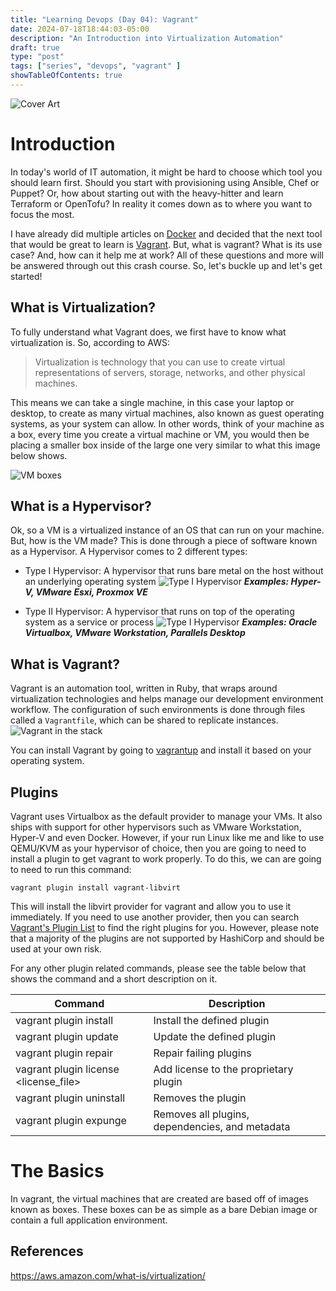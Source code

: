 ```yaml
---
title: "Learning Devops (Day 04): Vagrant"
date: 2024-07-18T18:44:03-05:00
description: "An Introduction into Virtualization Automation"
draft: true
type: "post"
tags: ["series", "devops", "vagrant" ]
showTableOfContents: true
---
```


![Cover Art](/images/posts/series/learning-devops/day-04/cover.png)

# Introduction

In today's world of IT automation, it might be hard to choose which tool you should learn first. Should you start with provisioning using Ansible, Chef or Puppet? Or, how about starting out with the heavy-hitter and learn Terraform or OpenTofu? In reality it comes down as to where you want to focus the most. 

I have already did multiple articles on [Docker](/tags/docker) and decided that the next tool that would be great to learn is [Vagrant](https://www.vagrantup.com/). But, what is vagrant? What is its use case? And, how can it help me at work? All of these questions and more will be answered through out this crash course. So, let's buckle up and let's get started!

## What is Virtualization?

To fully understand what Vagrant does, we first have to know what virtualization is. So, according to AWS:
> Virtualization is technology that you can use to create virtual representations of servers, storage, networks, and other physical machines.

This means we can take a single machine, in this case your laptop or desktop, to create as many virtual machines, also known as guest operating systems, as your system can allow. In other words, think of your machine as a box, every time you create a virtual machine or VM, you would then be placing a smaller box inside of the large one very similar to what this image below shows. 


![VM boxes](/images/posts/series/learning-devops/day-04/image-01.png)

## What is a Hypervisor?

Ok, so a VM is a virtualized instance of an OS that can run on your machine. But, how is the VM made? This is done through a piece of software known as a Hypervisor. A Hypervisor comes to 2 different types:
- Type I Hypervisor: A hypervisor that runs bare metal on the host without an underlying operating system
![Type I Hypervisor](/images/posts/series/learning-devops/day-04/image-02.png)
***Examples: Hyper-V, VMware Esxi, Proxmox VE***

- Type II Hypervisor: A hypervisor that runs on top of the operating system as a service or process 
![Type I Hypervisor](/images/posts/series/learning-devops/day-04/image-03.png)
***Examples: Oracle Virtualbox, VMware Workstation, Parallels Desktop***


## What is Vagrant?

Vagrant is an automation tool, written in Ruby, that wraps around virtualization technologies and helps manage our development environment workflow. The configuration of such environments is done through files called a `Vagrantfile`, which can be shared to replicate instances. 
![Vagrant in the stack](/images/posts/series/learning-devops/day-04/image-04.png)

You can install Vagrant by going to [vagrantup](https://developer.hashicorp.com/vagrant/install) and install it based on your operating system.

## Plugins

Vagrant uses Virtualbox as the default provider to manage your VMs. It also ships with support for other hypervisors such as VMware Workstation, Hyper-V and even Docker. However, if your run Linux like me and like to use QEMU/KVM as your hypervisor of choice, then you are going to need to install a plugin to get vagrant to work properly. To do this, we can are going to need to run this command:
```
vagrant plugin install vagrant-libvirt
```

This will install the libvirt provider for vagrant and allow you to use it immediately. If you need to use another provider, then you can search [Vagrant's Plugin List](https://github.com/hashicorp/vagrant/wiki/Available-Vagrant-Plugins) to find the right plugins for you. However, please note that a majority of the plugins are not supported by HashiCorp and should be used at your own risk.  

For any other plugin related commands, please see the table below that shows the command and a short description on it.

| Command | Description |
| --- | --- |
| vagrant plugin install <plugin> | Install the defined plugin |
| vagrant plugin update <plugin> | Update the defined plugin |
| vagrant plugin repair | Repair failing plugins |
| vagrant plugin license <license_file> | Add license to the proprietary plugin |
| vagrant plugin uninstall <plugin> | Removes the plugin |
| vagrant plugin expunge | Removes all plugins, dependencies, and metadata | 


# The Basics

In vagrant, the virtual machines that are created are based off of images known as boxes. These boxes can be as simple as a bare Debian image or contain a full application environment.


## References
https://aws.amazon.com/what-is/virtualization/
